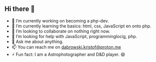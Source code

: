 ## Hi there 👋
- 🔭 I’m currently working on becoming a php-dev.
- 🌱 I’m currently learning the basics: html, css, JavaScript en onto php.
- 👯 I’m looking to collaborate on nothing right now.
- 🤔 I’m looking for help with JavaScript, programminglocig, php.
- 💬 Ask me about anything.
- 📫 You can reach me on dabrowski.kristof@proton.me
- ⚡ Fun fact: I am a Astrophotographer and D&D player. 😄
<!--
**Kristof-Dabrowski/Kristof-Dabrowski** is a ✨ _special_ ✨ repository because its `README.md` (this file) appears on your GitHub profile.

Here are some ideas to get you started:

- 🔭 I’m currently working on ...
- 🌱 I’m currently learning ...
- 👯 I’m looking to collaborate on ...
- 🤔 I’m looking for help with ...
- 💬 Ask me about ...
- 📫 How to reach me: ...
- 😄 Pronouns: ...
- ⚡ Fun fact: ...
-->
